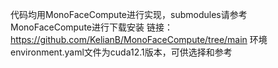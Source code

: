 代码均用MonoFaceCompute进行实现，submodules请参考MonoFaceCompute进行下载安装
链接：https://github.com/KelianB/MonoFaceCompute/tree/main
环境environment.yaml文件为cuda12.1版本，可供选择和参考
